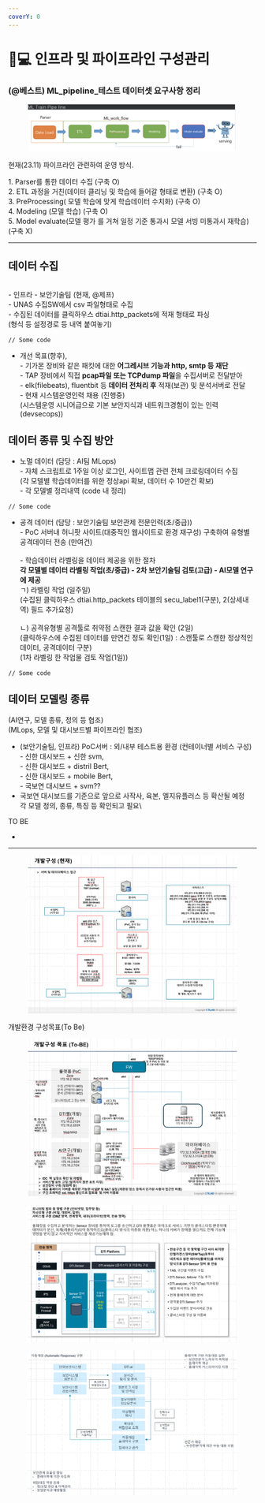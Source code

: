```yaml
---
coverY: 0
---
```


# 👨💻 인프라 및 파이프라인 구성관리



### (@베스트) ML\_pipeline\_테스트 데이터셋  요구사항 정리

<figure><img src="../.gitbook/assets/image (1).png" alt=""><figcaption></figcaption></figure>

현재(23.11) 파이프라인  관련하여 운영 방식.&#x20;

1\. Parser를 통한 데이터 수집 (구축 O) \
2\. ETL 과정을 거친(데이터 클리닝 및 학습에 들어갈 형태로 변환) (구축 O)\
3\. PreProcessing( 모델 학습에 맞게 학습데이터 수치화) (구축 O)\
4\. Modeling (모델 학습) (구축 O)\
5\. Model evaluate(모델 평가 를 거쳐 일정 기준 통과시 모델 서빙 미통과시 재학습) (구축 X)

***

## 데이터 수집&#x20;

\
\- 인프라 - 보안기술팀 (현재, @제프)\
\- UNAS 수집SW에서 csv 파일형태로 수집\
\- 수집된 데이터를 클릭하우스 dtiai.http\_packets에 적재 형태로 파싱\
&#x20;  (형식 등 설정경로 등 내역 붙여놓기)

```
// Some code
```

* 개선 목표(향후), \
  \- 기가몬 장비와 같은 패킷에 대한 **어그레시브 기능과 http, smtp 등 재단** \
  \- TAP 장비에서 직접  **pcap파일 또는 TCPdump 파일**을 수집서버로 전달받아 \
  \- elk(filebeats),  fluentbit 등 **데이터 전처리 후** 적재(보관) 및 분석서버로 전달\
  \- 현재 시스템운영인력 채용 (진행중)\
  &#x20;  (시스템운영 시니어급으로 기본 보안지식과 네트워크경험이 있는 인력(devsecops))



## 데이터 종류 및 수집 방안

* 노멀 데이터 (담당 : AI팀 MLops)\
  \- 자체 스크립트로 1주일 이상 로그인, 사이트맵 관련 전체 크로링데이터 수집 \
  &#x20;  (각 모델별 학습데이터를 위한 정상api 확보, 데이터 수 10만건 확보)\
  \- 각 모델별 정리내역 (code 내 정리)

```
// Some code
```

* 공격 데이터 (담당 : 보안기술팀 보안관제 전문인력(초/중급))\
  \- PoC 서버내 허니팟 사이트(대중적인 웹사이트로 환경 재구성) 구축하여 유형별 공격데이터 전송 (만여건)\
  \
  \- 학습데이터 라벨링을 데이터 제공을 위한 절차\
  &#x20;  **각 모델별 데이터 라벨링 작업(초/중급) - 2차 보안기술팀 검토(고급) - AI모델 연구에 제공**\
  &#x20;     ㄱ) 라벨링 작업 (일주일)\
  &#x20;         (수집된 클릭하우스 dtiai.http\_packets 테이블의 secu\_label1(구분), 2(상세내역) 필드 추가요청)\
  \
  &#x20;    ㄴ) 공격유형별 공격툴로 취약점 스캔한 결과 값을 확인 (2일)\
  &#x20;         (클릭하우스에 수집된 데이터를 만연건 정도 확인(1일) : 스캔툴로 스캔한 정상적인 데이터, 공격데이터 구분)\
  &#x20;         (1차 라벨링 한 작업물 검토 작업(1일))

```
// Some code
```



## 데이터 모델링 종류

(AI연구, 모델 종류, 정의 등 협조)\
(MLops, 모델 및 대시보드별 파이프라인 협조)

* (보안기술팀, 인프라) PoC서버 : 외/내부 테스트용 환경 (컨테이너별 서비스 구성)\
  \- 신한 대시보드 + 신한 svm, \
  \- 신한 대시보드 + distril Bert, \
  \- 신한 대시보드 + mobile Bert, \
  \- 국보연 대시보드 + svm??
* 국보연 대시보드를 기준으로 앞으로 사작사, 육본, 엘지유플러스 등 확산될 예정\
  각 모델 정의, 종류, 특징 등 확인되고 필요\


TO BE&#x20;

* &#x20;



***



<figure><img src="../.gitbook/assets/image (15).png" alt=""><figcaption></figcaption></figure>



개발환경 구성목표(To Be)

<figure><img src="../.gitbook/assets/image (12).png" alt=""><figcaption></figcaption></figure>

<figure><img src="../.gitbook/assets/image (13).png" alt=""><figcaption></figcaption></figure>

<figure><img src="../.gitbook/assets/image (14).png" alt=""><figcaption></figcaption></figure>

